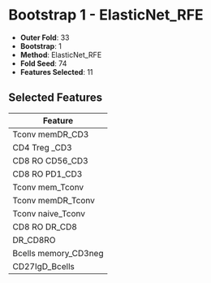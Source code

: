 # Bootstrap 1 - ElasticNet_RFE

- **Outer Fold**: 33
- **Bootstrap**: 1
- **Method**: ElasticNet_RFE
- **Fold Seed**: 74
- **Features Selected**: 11

## Selected Features

| Feature |
|---------|
| Tconv memDR_CD3 |
| CD4 Treg _CD3 |
| CD8 RO CD56_CD3 |
| CD8 RO PD1_CD3 |
| Tconv mem_Tconv |
| Tconv memDR_Tconv |
| Tconv naive_Tconv |
| CD8 RO DR_CD8 |
| DR_CD8RO |
| Bcells memory_CD3neg |
| CD27IgD_Bcells |
